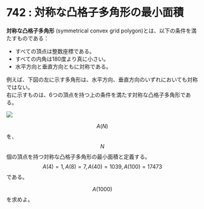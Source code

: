 # 742 : 対称な凸格子多角形の最小面積

**対称な凸格子多角形** \(symmetrical convex grid polygon\)とは、以下の条件を満たすものである：

* すべての頂点は整数座標である。
* すべての内角は180度より真に小さい。
* 水平方向と垂直方向ともに対称である。

例えば、下図の左に示す多角形は、水平方向、垂直方向のいずれにおいても対称ではない。  
 右に示すものは、6つの頂点を持つ上の条件を満たす対称な凸格子多角形である。

![](https://projecteuler.net/project/images/p742_hexagons.jpg)

$$A(N)$$を、$$N$$個の頂点を持つ対称な凸格子多角形の最小面積と定義する。$$A(4) = 1, A(8) = 7, A(40) = 1039, A(100) = 17473$$である。

$$A(1000)$$を求めよ。

